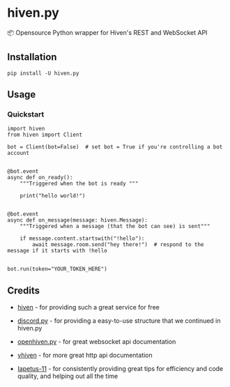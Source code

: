 # hiven.py
📦 Opensource Python wrapper for Hiven's REST and WebSocket API

## Installation
```
pip install -U hiven.py
```

## Usage

### Quickstart
```
import hiven
from hiven import Client

bot = Client(bot=False)  # set bot = True if you're controlling a bot account


@bot.event
async def on_ready():
    """Triggered when the bot is ready """
    
    print("hello world!")


@bot.event
async def on_message(message: hiven.Message):
    """Triggered when a message (that the bot can see) is sent"""

    if message.content.startswith("!hello"):
        await message.room.send("hey there!")  # respond to the message if it starts with !hello


bot.run(token="YOUR_TOKEN_HERE")
```

## Credits

- [hiven](https://hiven.io) - for providing such a great service for free
- [discord.py](https://github.com/Rapptz/discord.py) - for providing a easy-to-use structure that we continued in hiven.py
- [openhiven.py](https://github.com/Luna-Klatzer/openhiven.py) - for great websocket api documentation
- [vhiven](https://github.com/insberr/vhiven) - for more great http api documentation

- [Iapetus-11](https://github.com/Iapetus-11) - for consistently providing great tips for efficiency and code quality, and helping out all the time

